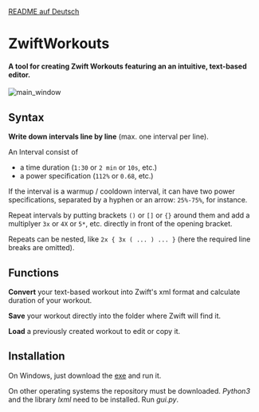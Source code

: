 [README auf Deutsch](https://github.com/RichardGoerler/ZwiftWorkouts/blob/master/README_ger.md)

# ZwiftWorkouts

#### A tool for creating Zwift Workouts featuring an an intuitive, text-based editor.

![main_window](https://beachomize.de/zwift_image/WindowEng1.JPG)

## Syntax

**Write down intervals line by line** (max. one interval per line).

An Interval consist of
- a time duration (```1:30``` or ```2 min``` or ```10s```, etc.)
- a power specification (```112%``` or ```0.68```, etc.)

If the interval is a warmup / cooldown interval, it can have two power specifications, separated by a hyphen or an arrow: ```25%-75%```, for instance.

Repeat intervals by putting brackets ```()``` or ```[]``` or ```{}``` around them and
 add a multiplyer ```3x``` or ```4X``` or ```5*```, etc. directly in front of the opening bracket.

Repeats can be nested, like ```2x { 3x ( ... ) ... }``` (here the required line breaks are omitted).

## Functions
**Convert** your text-based workout into Zwift's xml format and calculate duration of your workout.

**Save** your workout directly into the folder where Zwift will find it.

**Load** a previously created workout to edit or copy it.

## Installation
On Windows, just download the [exe](https://github.com/RichardGoerler/ZwiftWorkouts/raw/main/dist/gui.exe) and run it.

On other operating systems the repository must be downloaded. *Python3* and the library *lxml* need to be installed. Run *gui.py*.